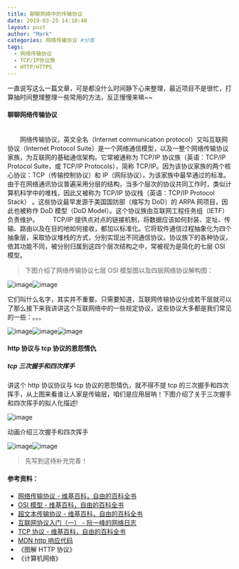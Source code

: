 ```yaml
---
title: 聊聊网络中的传输协议
date: 2019-03-25 14:10:48
layout: post
author: "Mark"
categories: 网络传输协议 #分类
tags:
  - 网络传输协议
  - TCP/IP协议族
  - HTTP/HTTPS
---
```


一直说写这么一篇文章，可是都没什么时间静下心来整理，最近项目不是很忙，打算抽时间整理整理一些常用的方法，反正慢慢来嘛~~

#### 聊聊网络传输协议

<br/>&emsp;&emsp;网络传输协议，英文全名（Internet communication protocol）又叫互联网协议（Internet Protocol Suite）是一个网络通信模型，以及一整个网络传输协议家族，为互联网的基础通信架构。它常被通称为 TCP/IP 协议族（英语：TCP/IP Protocol Suite，或 TCP/IP Protocols），简称 TCP/IP。因为该协议家族的两个核心协议：TCP（传输控制协议）和 IP（网际协议），为该家族中最早通过的标准。由于在网络通讯协议普遍采用分层的结构，当多个层次的协议共同工作时，类似计算机科学中的堆栈，因此又被称为 TCP/IP 协议栈（英语：TCP/IP Protocol Stack） 。这些协议最早发源于美国国防部（缩写为 DoD）的 ARPA 网项目，因此也被称作 DoD 模型（DoD Model）。这个协议族由互联网工程任务组（IETF）负责维护。
&emsp;&emsp;TCP/IP 提供点对点的链接机制，将数据应该如何封装、定址、传输、路由以及在目的地如何接收，都加以标准化。它将软件通信过程抽象化为四个抽象层，采取协议堆栈的方式，分别实现出不同通信协议。协议族下的各种协议，依其功能不同，被分别归属到这四个层次结构之中，常被视为是简化的七层 OSI 模型。

> 下图介绍了网络传输协议七层 OSI 模型图以及四层网络协议解构图：

![image](/assets/img/2019/03/1.png)![image](/assets/img/2019/03/2.png)

它们叫什么名字，其实并不重要。只需要知道，互联网传输协议分成若干层就可以了那么接下来我讲讲这个互联网络中的一些规定协议，这些协议大多都是我们常见的一些：。。。

![image](/assets/img/2019/03/3.png)![image](/assets/img/2019/03/4.png)![image](/assets/img/2019/03/5.png)

#### http 协议与 tcp 协议的恩怨情仇

##### tcp 三次握手和四次挥手

讲这个 http 协议协议与 tcp 协议的恩怨情仇，就不得不提 tcp 的三次握手和四次挥手，从上图来看谁让人家是传输层，咱们是应用层呐！下图介绍了关于三次握手和四次挥手的拟人化描述!

![image](/assets/img/2019/03/6.png)

动画介绍三次握手和四次挥手

![image](/assets/img/2019/03/7.gif)![image](/assets/img/2019/03/8.gif)

> 先写到这待补充完善！

#### 参考资料：

- [网络传输协议 - 维基百科，自由的百科全书](https://zh.wikipedia.org/wiki/%E7%BD%91%E7%BB%9C%E4%BC%A0%E8%BE%93%E5%8D%8F%E8%AE%AE)
- [OSI 模型 - 维基百科，自由的百科全书](https://zh.wikipedia.org/wiki/OSI%E6%A8%A1%E5%9E%8B)
- [超文本传输协议 - 维基百科，自由的百科全书](https://zh.wikipedia.org/wiki/%E8%B6%85%E6%96%87%E6%9C%AC%E4%BC%A0%E8%BE%93%E5%8D%8F%E8%AE%AE)
- [互联网协议入门（一） - 阮一峰的网络日志](https://zh.wikipedia.org/wiki/%E4%BC%A0%E8%BE%93%E6%8E%A7%E5%88%B6%E5%8D%8F%E8%AE%AE)
- [TCP 协议 - 维基百科，自由的百科全书](https://zh.wikipedia.org/wiki/%E4%BC%A0%E8%BE%93%E6%8E%A7%E5%88%B6%E5%8D%8F%E8%AE%AE)
- [MDN http 响应代码](https://developer.mozilla.org/zh-CN/docs/Web/HTTP/Status)
- 《图解 HTTP 协议》
- 《计算机网络》
